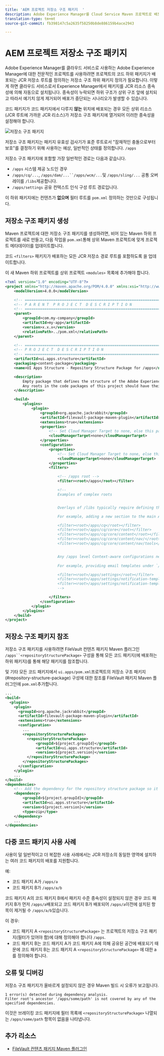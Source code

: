 ```yaml
---
title: 'AEM 프로젝트 저장소 구조 패키지  '
description: Adobe Experience Manager를 Cloud Service Maven 프로젝트로 배포하려면 저장소 구조 하위 패키지 정의가 필요합니다. 이 하위 패키지 정의에서는 프로젝트의 코드 하위 패키지가 배포되는 JCR 저장소 루트를 정의합니다.
translation-type: tm+mt
source-git-commit: fb398147c5a2635f58250b8de886159b4ace2943

---
```



# AEM 프로젝트 저장소 구조 패키지

Adobe Experience Manager를 클라우드 서비스로 사용하는 Adobe Experience Manager에 대한 전문적인 프로젝트를 사용하려면 프로젝트의 코드 하위 패키지가 배포되는 JCR 저장소 루트를 정의하는 저장소 구조 하위 패키지 정의가 필요합니다. 이렇게 하면 클라우드 서비스로서 Experience Manager에서 패키지를 JCR 리소스 종속성에 의해 자동으로 설치됩니다. 종속성이 누락되면 하위 구조가 상위 구조 앞에 설치되고 따라서 예기치 않게 제거되어 배포가 중단되는 시나리오가 발생할 수 있습니다.

코드 패키지가 코드 패키지에서 다루지 **않는** 위치에 배포되는 경우 모든 상위 리소스(JCR 루트에 가까운 JCR 리소스)가 저장소 구조 패키지에 열거되어 이러한 종속성을 설정해야 합니다.

![저장소 구조 패키지](./assets/repository-structure-packages.png)

저장소 구조 패키지는 패키지 유효성 검사기가 표준 루트로서 &quot;잠재적인 충돌으로부터 보호&quot;를 결정하기 위해 사용하는 예상, 일반적인 상태를 정의합니다. `/apps`

저장소 구조 패키지에 포함할 가장 일반적인 경로는 다음과 같습니다.

+ `/apps` 시스템 제공 노드인 경우
+ `/apps/cq/...`, `/apps/dam/...``/apps/wcm/...`및 `/apps/sling/...` 공통 오버레이를 `/libs`제공합니다.
+ `/apps/settings` 공유 컨텍스트 인식 구성 루트 경로입니다.

이 하위 패키지에는 컨텐츠가 **없으며** 필터 루트를 `pom.xml` 정의하는 것만으로 구성됩니다.

## 저장소 구조 패키지 생성

Maven 프로젝트에 대한 저장소 구조 패키지를 생성하려면, 비어 있는 Maven 하위 프로젝트를 새로 만들고, 다음 작업을 `pom.xml`통해 상위 Maven 프로젝트에 맞게 프로젝트 메타데이터를 업데이트합니다.

코드 `<filters>` 패키지가 배포하는 모든 JCR 저장소 경로 루트를 포함하도록 을 업데이트합니다.

이 새 Maven 하위 프로젝트를 상위 프로젝트 `<modules>` 목록에 추가해야 합니다.

```xml
<?xml version="1.0" encoding="UTF-8"?>
<project xmlns="http://maven.apache.org/POM/4.0.0" xmlns:xsi="http://www.w3.org/2001/XMLSchema-instance" xsi:schemaLocation="http://maven.apache.org/POM/4.0.0 http://maven.apache.org/maven-v4_0_0.xsd">
    <modelVersion>4.0.0</modelVersion>

    <!-- ====================================================================== -->
    <!-- P A R E N T  P R O J E C T  D E S C R I P T I O N                      -->
    <!-- ====================================================================== -->
    <parent>
        <groupId>com.my-company</groupId>
        <artifactId>my-app</artifactId>
        <version>x.x.x</version>
        <relativePath>../pom.xml</relativePath>
    </parent>

    <!-- ====================================================================== -->
    <!-- P R O J E C T  D E S C R I P T I O N                                   -->
    <!-- ====================================================================== -->
    <artifactId>ui.apps.structure</artifactId>
    <packaging>content-package</packaging>
    <name>UI Apps Structure - Repository Structure Package for /apps</name>

    <description>
        Empty package that defines the structure of the Adobe Experience Manager repository the code packages in this project deploy into.
        Any roots in the code packages of this project should have their parent enumerated in the filters list below.
    </description>

    <build>
        <plugins>
            <plugin>
                <groupId>org.apache.jackrabbit</groupId>
                <artifactId>filevault-package-maven-plugin</artifactId>
                <extensions>true</extensions>
                <properties>
                    <!-- Set Cloud Manager Target to none, else this package will be deployed and remove all defined filter roots -->
                    <cloudManagerTarget>none</cloudManagerTarget>
                </properties>
                <configuration>
                    <properties>
                        <!-- Set Cloud Manager Target to none, else this package will be deployed and remove all defined filter roots -->
                        <cloudManagerTarget>none</cloudManagerTarget>
                    </properties>
                    <filters>

                        <!-- /apps root -->
                        <filter><root>/apps</root></filter>

                        <!--
                        Examples of complex roots


                        Overlays of /libs typically require defining the overlayed structure, at each level here.

                        For example, adding a new section to the main AEM Tools navigation, necessitates the following rules:

                        <filter><root>/apps/cq</root></filter>
                        <filter><root>/apps/cq/core</root></filter>
                        <filter><root>/apps/cq/core/content</root></filter>
                        <filter><root>/apps/cq/core/content/nav/</root></filter>
                        <filter><root>/apps/cq/core/content/nav/tools</root></filter>


                        Any /apps level Context-aware configurations need to enumerated here. 
                        
                        For example, providing email templates under `/apps/settings/notification-templates/com.day.cq.replication` necessitates the following rules:

                        <filter><root>/apps/settings</root></filter>
                        <filter><root>/apps/settings/notification-templates</root></filter>
                        <filter><root>/apps/settings/notification-templates/com.day.cq.replication</root></filter>
                        -->

                    </filters>
                </configuration>
            </plugin>
        </plugins>
    </build>
</project>
```

## 저장소 구조 패키지 참조

저장소 구조 패키지를 사용하려면 FileVault 컨텐츠 패키지 Maven 플러그인 `/apps``<repositoryStructurePackage>` 구성을 통해 모든 코드 패키지(에 배포하는 하위 패키지)를 통해 해당 패키지를 참조합니다.

및 기타 모든 코드 패키지에서 `ui.apps/pom.xml`프로젝트의 저장소 구조 패키지(#repository-structure-package) 구성에 대한 참조를 FileVault 패키지 Maven 플러그인에 `pom.xml`추가합니다.

```xml
...
<build>
  <plugins>
    <plugin>
      <groupId>org.apache.jackrabbit</groupId>
      <artifactId>filevault-package-maven-plugin</artifactId>
      <extensions>true</extensions>
      <configuration>
        ...
        <repositoryStructurePackages>
          <repositoryStructurePackage>
              <groupId>${project.groupId}</groupId>
              <artifactId>ui.apps.structure</artifactId>
              <version>${project.version}</version>
          </repositoryStructurePackage>
        </repositoryStructurePackages>
      </configuration>
    </plugin>
    ...
</build>
<dependencies>
    <!-- Add the dependency for the repository structure package so it resolves -->
    <dependency>
        <groupId>${project.groupId}</groupId>
        <artifactId>ui.apps.structure</artifactId>
        <version>${project.version}</version>
        <type>zip</type>
    </dependency>
    ...
</dependencies>
```

## 다중 코드 패키지 사용 사례

사용이 덜 일반적이고 더 복잡한 사용 사례에서는 JCR 저장소의 동일한 영역에 설치하는 여러 코드 패키지의 배포를 지원합니다.

예:

+ 코드 패키지 A가 `/apps/a`
+ 코드 패키지 B가 `/apps/a/b`

코드 패키지 A의 코드 패키지 B에서 패키지 수준 종속성이 설정되지 않은 경우 코드 패키지 B가 먼저 `/apps/a`배포되고 코드 패키지 B가 배포되어 `/apps/a`이전에 설치된 항목이 제거될 수 `/apps/a/b`있습니다.

이 경우:

+ 코드 패키지 A `<repositoryStructurePackage>` 는 프로젝트의 저장소 구조 패키지(필터가 있어야 함)에 대해 정의해야 합니다 `/apps`.
+ 코드 패키지 B는 코드 패키지 A가 코드 패키지 A에 의해 공유된 공간에 배포되기 때문에 코드 패키지 B는 코드 패키지 A `<repositoryStructurePackage>` 에 대한 a를 정의해야 합니다.

## 오류 및 디버깅

저장소 구조 패키지가 올바르게 설정되지 않은 경우 Maven 빌드 시 오류가 보고됩니다.

```
1 error(s) detected during dependency analysis.
Filter root's ancestor '/apps/some/path' is not covered by any of the specified dependencies.
```

이것은 브레이킹 코드 패키지에 필터 목록에 `<repositoryStructurePackage>` 나열되는 `/apps/some/path` 항목이 없음을 나타냅니다.

## 추가 리소스

+ [FileVault 컨텐츠 패키지 Maven 플러그인](http://jackrabbit.apache.org/filevault-package-maven-plugin/)
